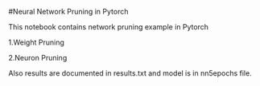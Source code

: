 #Neural Network Pruning in Pytorch

This notebook contains network pruning example in Pytorch

1.Weight Pruning

2.Neuron Pruning


Also results are documented in results.txt and model is in nn5epochs file.

